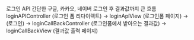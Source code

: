 로그인 API
간단한 구글, 카카오, 네이버 로그인 후 결과값까지
큰 흐름 
loginAPIController (로그인 폼 리다이렉트) -> loginApiView (로그인폼 페이지) -> (로그인) -> 
loginCallBackController (로그인폼에서 받아오는 결과값) -> loginCallBackView (결과값 출력 페이지)

